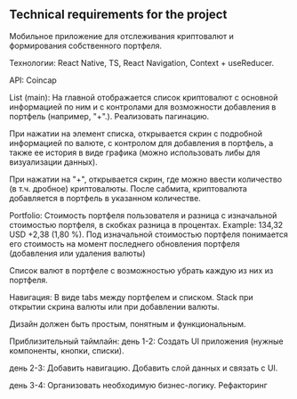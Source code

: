 ## Technical requirements for the project

Мобильное приложение для отслеживания криптовалют и формирования собственного портфеля.

Технологии:
React Native, TS, React Navigation, Context + useReducer.

API: Coincap

List (main):
На главной отображается список криптовалют с основной информацией по ним и с контролами для возможности добавления в портфель (например, "+".). Реализовать пагинацию.

При нажатии на элемент списка, открывается скрин с подробной информацией по валюте, с контролом для добавления в портфель, а также ее история в виде графика (можно использовать либы для визуализации данных).

При нажатии на "+", открывается скрин, где можно ввести количество (в т.ч. дробное) криптовалюты. После сабмита, криптовалюта добавляется в портфель в указанном количестве.

Portfolio:
Стоимость портфеля пользователя и разница с изначальной стоимостью портфеля, в скобках разница в процентах. Example: 134,32 USD +2,38 (1,80 %). Под изначальной стоимостью портфеля понимается его стоимость на момент последнего обновления портфеля (добавления или удаления валюты)

Список валют в портфеле c возможностью убрать каждую из них из портфеля.

Навигация:
В виде tabs между портфелем и списком. Stack при открытии скрина валюты или при добавлении валюты.

Дизайн должен быть простым, понятным и функциональным.

Приблизительный таймлайн:
день 1-2:
Создать UI приложения (нужные компоненты, кнопки, списки).

день 2-3:
Добавить навигацию. Добавить слой данных и связать с UI.

день 3-4:
Организовать необходимую бизнес-логику. Рефакторинг
